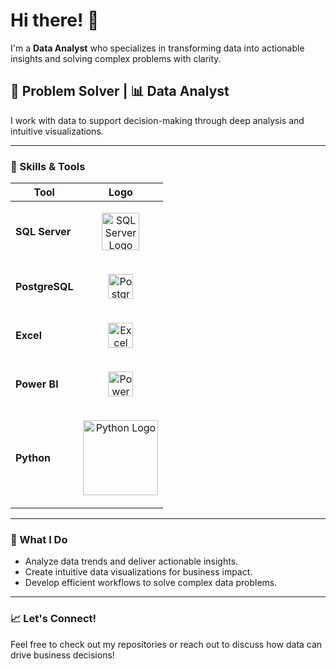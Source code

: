 # Hi there! 👋

I'm a **Data Analyst** who specializes in transforming data into actionable insights and solving complex problems with clarity.

## 🧠 Problem Solver | 📊 Data Analyst

I work with data to support decision-making through deep analysis and intuitive visualizations.

---

### 🔧 Skills & Tools

| Tool         | Logo                                                                 |
| ------------ | -------------------------------------------------------------------- |
| **SQL Server**  | <p align="center"><a href="https://www.microsoft.com/en-us/sql-server"><img src="https://www.svgrepo.com/show/303229/microsoft-sql-server-logo.svg" alt="SQL Server Logo" width="60"/></a></p> |
| **PostgreSQL**  | <p align="center"><a href="https://www.postgresql.org/"><img src="https://www.postgresql.org/media/img/about/press/elephant.png" alt="PostgreSQL Logo" width="40"/></a></p> |
| **Excel**       | <p align="center"><a href="https://www.microsoft.com/en-us/microsoft-365/excel"><img src="https://img.icons8.com/color/452/microsoft-excel-2019--v1.png" alt="Excel Logo" width="40"/></a></p> |
| **Power BI**    | <p align="center"><a href="https://powerbi.microsoft.com/"><img src="https://upload.wikimedia.org/wikipedia/commons/c/cf/New_Power_BI_Logo.svg" alt="Power BI Logo" width="40"/></a></p> |
| **Python**      | <p align="center"><a href="https://www.python.org/"><img src="https://www.python.org/static/community_logos/python-logo-master-v3-TM.png" alt="Python Logo" width="120"/></a></p> |

---

### 🚀 What I Do

- Analyze data trends and deliver actionable insights.
- Create intuitive data visualizations for business impact.
- Develop efficient workflows to solve complex data problems.

---

### 📈 Let's Connect!

Feel free to check out my repositories or reach out to discuss how data can drive business decisions!
